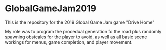 # GlobalGameJam2019
This is the repository for the 2019 Global Game Jam game "Drive Home"

My role was to program the procedual generation fo the road plus randomly spawning obstcales for the player to avoid, as well as all basic scene workings for menus, game completion, and player movement.
